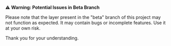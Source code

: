 ⚠️ **Warning: Potential Issues in Beta Branch**

Please note that the layer present in the "beta" branch of this project may not function as expected. It may contain bugs or incomplete features. Use it at your own risk.

Thank you for your understanding.